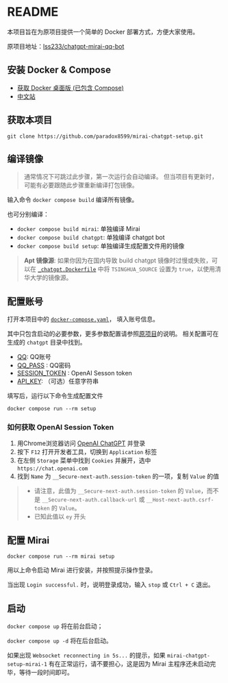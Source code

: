 # README

本项目旨在为原项目提供一个简单的 Docker 部署方式，方便大家使用。

原项目地址：[lss233/chatgpt-mirai-qq-bot](https://github.com/lss233/chatgpt-mirai-qq-bot)

## 安装 Docker & Compose

- [获取 Docker 桌面版 (已包含 Compose)](https://docs.docker.com/get-docker/)
- [中文站](https://dockerdocs.cn/get-docker/index.html)

## 获取本项目

`git clone https://github.com/paradox8599/mirai-chatgpt-setup.git`

## 编译镜像

> 通常情况下可跳过此步骤，第一次运行会自动编译。
> 但当项目有更新时，可能有必要跟随此步骤重新编译打包镜像。

输入命令 `docker compose build` 编译所有镜像。

也可分别编译：

- `docker compose build mirai`: 单独编译 Mirai
- `docker compose build chatgpt`: 单独编译 chatgpt bot
- `docker compose build setup`: 单独编译生成配置文件用的镜像

> **Apt 镜像源**: 如果你因为在国内导致 build chatgpt 镜像时过慢或失败，可以在 [`_chatgpt.Dockerfile`](https://github.com/paradox8599/mirai-chatgpt-setup/blob/main/_chatgpt.Dockerfile#:~:text=ARG%20TSINGHUA_SOURCE=false) 中将 `TSINGHUA_SOURCE` 设置为 `true`，以使用清华大学的镜像源。

## 配置账号

打开本项目中的 [`docker-compose.yaml`](https://github.com/paradox8599/mirai-chatgpt-setup/blob/main/docker-compose.yaml)， 填入账号信息。

其中只包含启动的必要参数，更多参数配置请参照[原项目](https://github.com/lss233/chatgpt-mirai-qq-bot)的说明。
相关配置可在生成的 `chatgpt` 目录中找到。

- [QQ](https://github.com/paradox8599/mirai-chatgpt-setup/blob/main/docker-compose.yaml#:~:text=QQ%20%E8%B4%A6%E5%8F%B7): QQ账号
- [QQ_PASS](https://github.com/paradox8599/mirai-chatgpt-setup/blob/main/docker-compose.yaml#:~:text=QQ%20%E5%AF%86%E7%A0%81) : QQ密码
- [SESSION_TOKEN](https://github.com/paradox8599/mirai-chatgpt-setup/blob/main/docker-compose.yaml#:~:text=OpenAI%20session%20token) : OpenAI Sesson token
- [API_KEY](https://github.com/paradox8599/mirai-chatgpt-setup/blob/main/docker-compose.yaml#:~:text=API%20KEY): （可选）任意字符串

填写后，运行以下命令生成配置文件

`docker compose run --rm setup`

### 如何获取 OpenAI Session Token

1. 用Chrome浏览器访问 [OpenAI ChatGPT](https://chat.openai.com/chat) 并登录
2. 按下 `F12` 打开开发者工具，切换到 `Application` 标签
3. 在左侧 `Storage` 菜单中找到 `Cookies` 并展开，选中 `https://chat.openai.com`
4. 找到 `Name` 为 `__Secure-next-auth.session-token` 的一项，复制 `Value` 的值

> - 请注意，此值为 `__Secure-next-auth.session-token` 的 `Value`，而不是 `__Secure-next-auth.callback-url` 或 `__Host-next-auth.csrf-token` 的 `Value`。
> - 已知此值以 `ey` 开头

## 配置 Mirai

`docker compose run --rm mirai setup`

用以上命令启动 Mirai 进行安装，并按照提示操作登录。

当出现 `Login successful.` 时，说明登录成功，输入 `stop` 或 `Ctrl + C` 退出。

## 启动

`docker compose up` 将在前台启动；

`docker compose up -d` 将在后台启动。

如果出现 `Websocket reconnecting in 5s...` 的提示，如果 `mirai-chatgpt-setup-mirai-1` 有在正常运行，请不要担心，这是因为 Mirai 主程序还未启动完毕，等待一段时间即可。
